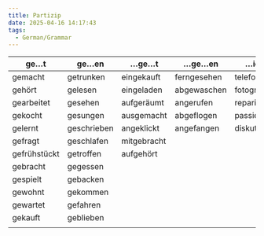 ```yaml
---
title: Partizip
date: 2025-04-16 14:17:43
tags: 
  - German/Grammar
---
```


| ge…t         | ge…en       | …ge…t       | …ge…en      | …iert        | …t      |
| ------------ | ----------- | ----------- | ----------- | ------------ | ------- |
| gemacht      | getrunken   | eingekauft  | ferngesehen | telefoniert  | besucht |
| gehört       | gelesen     | eingeladen  | abgewaschen | fotografiert | erzählt |
| gearbeitet   | gesehen     | aufgeräumt  | angerufen   | repariert    | erlebt  |
| gekocht      | gesungen    | ausgemacht  | abgeflogen  | passiert     |         |
| gelernt      | geschrieben | angeklickt  | angefangen  | diskutiert   |         |
| gefragt      | geschlafen  | mitgebracht |             |              |         |
| gefrühstückt | getroffen   | aufgehört   |             |              |         |
| gebracht     | gegessen    |             |             |              |         |
| gespielt     | gebacken    |             |             |              |         |
| gewohnt      | gekommen    |             |             |              |         |
| gewartet     | gefahren    |             |             |              |         |
| gekauft      | geblieben   |             |             |              |         |
|              |             |             |             |              |         |
